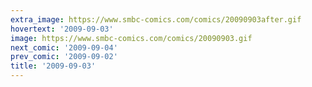 ```yaml
---
extra_image: https://www.smbc-comics.com/comics/20090903after.gif
hovertext: '2009-09-03'
image: https://www.smbc-comics.com/comics/20090903.gif
next_comic: '2009-09-04'
prev_comic: '2009-09-02'
title: '2009-09-03'
---
```


